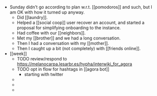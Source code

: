 - Sunday didn't go according to plan w.r.t. [[pomodoros]] and such, but I am OK with how it turned up anyway.
	- Did [[laundry]].
	- Helped a [[social coop]] user recover an account, and started a proposal for simplifying onboarding to the instance.
	- Had coffee with our [[neighbors]].
	- Met my [[brother]] and we had a long conversation.
	- Then I had a conversation with my [[mother]].
	- Then I caught up a bit (not completely) with [[friends online]].
- [[week]]
	- TODO review/respond to https://melanocarpa.lesarbr.es/hypha/interwiki_for_agora
	- TODO opt in flow for hashtags in [[agora bot]]
		- starting with twitter
	-
	-
	-